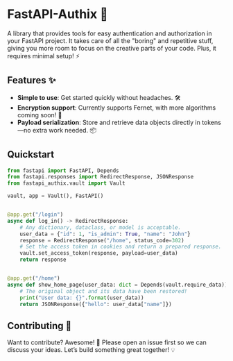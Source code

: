 # FastAPI-Authix 🧩

A library that provides tools for easy authentication and authorization in your FastAPI project.
It takes care of all the "boring" and repetitive stuff,
giving you more room to focus on the creative parts of your code.
Plus, it requires minimal setup! ⚡

## Features ✨
- **Simple to use**: Get started quickly without headaches. 🛠️
- **Encryption support**: Currently supports Fernet, with more algorithms coming soon! 🔐
- **Payload serialization**: Store and retrieve data objects directly in tokens—no extra work needed. 📦

## Quickstart
```python
from fastapi import FastAPI, Depends
from fastapi.responses import RedirectResponse, JSONResponse
from fastapi_authix.vault import Vault

vault, app = Vault(), FastAPI()


@app.get("/login")
async def log_in() -> RedirectResponse:
    # Any dictionary, dataclass, or model is acceptable.
    user_data = {"id": 1, "is_admin": True, "name": "John"}
    response = RedirectResponse("/home", status_code=302)
    # Set the access token in cookies and return a prepared response.
    vault.set_access_token(response, payload=user_data)
    return response


@app.get("/home")
async def show_home_page(user_data: dict = Depends(vault.require_data)) -> JSONResponse:
    # The original object and its data have been restored!
    print("User data: {}".format(user_data))
    return JSONResponse({"hello": user_data["name"]})

```

## Contributing 🤝
Want to contribute? Awesome! 🎉 Please open an issue first so we can discuss your ideas.
Let’s build something great together! 💡